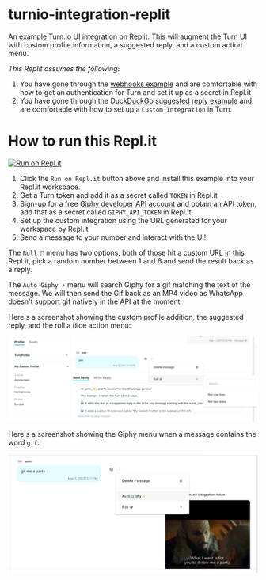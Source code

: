 # turnio-integration-replit

An example Turn.io UI integration on Replit. This will augment the Turn UI with custom profile information, a suggested reply, and a custom action menu.

*This Replit assumes the following*:

1. You have gone through the [webhooks example](https://github.com/turnhub/turnio-webhooks-replit) and are comfortable with how to get an authentication for Turn and set it up as a secret in Repl.it
2. You have gone through the [DuckDuckGo suggested reply example](https://github.com/turnhub/turnio-duckduckgo-replit) and are comfortable with how to set up a `Custom Integration` in Turn.

# How to run this Repl.it

[![Run on Repl.it](https://repl.it/badge/github/turnhub/turnio-integration-replit)](https://repl.it/github/turnhub/turnio-integration-replit)

1. Click the `Run on Repl.it` button above and install this example into your Repl.it workspace.
2. Get a Turn token and add it as a secret called `TOKEN` in Repl.it
3. Sign-up for a free [Giphy developer API account](https://developers.giphy.com) and obtain an API token, add that as a secret called `GIPHY_API_TOKEN` in Repl.it
4. Set up the custom integration using the URL generated for your workspace by Repl.it
5. Send a message to your number and interact with the UI!

The `Roll 🎲` menu has two options, both of those hit a custom URL in this Repl.it, pick a random number between 1 and 6 and send the result back as a reply.

The `Auto Giphy ⚡️` menu will search Giphy for a gif matching the text of the message. We will then send the Gif back as an MP4 video as WhatsApp doesn't support gif natively in the API at the moment.

Here's a screenshot showing the custom profile addition, the suggested reply, and the roll a dice action menu:

![screenshot1](./screenshot-integration-01.png)

Here's a screenshot showing the Giphy menu when a message contains the word `gif`:

![screenshot2](./screenshot-integration-02.png)
